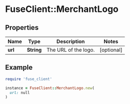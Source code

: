# FuseClient::MerchantLogo

## Properties

| Name | Type | Description | Notes |
| ---- | ---- | ----------- | ----- |
| **url** | **String** | The URL of the logo. | [optional] |

## Example

```ruby
require 'fuse_client'

instance = FuseClient::MerchantLogo.new(
  url: null
)
```

